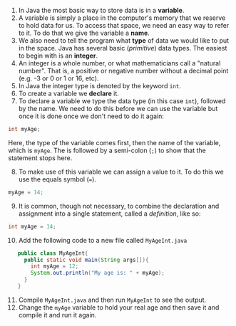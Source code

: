 1. In Java the most basic way to store data is in a **variable**.
2. A variable is simply a place in the computer's memory that we reserve to hold data for us. To access that space, we need an easy way to refer to it. To do that we give the variable a **name**.
3. We also need to tell the program what **type** of data we would like to put in the space. Java has several basic \(_primitive_\) data types. The easiest to begin with is an **integer**.
4. An integer is a whole number, or what mathematicians call a "natural number". That is, a positive or negative number without a decimal point \(e.g. -3 or 0 or 1 or 16, etc\).
5. In Java the integer type is denoted by the keyword `int`.
6. To create a variable we **declare** it.
7. To declare a variable we type the data type \(in this case `int`\), followed by the name. We need to do this before we can use the variable but once it is done once we don't need to do it again:

 ```java
 int myAge;
 ```

   Here, the type of the variable comes first, then the name of the variable, which is `myAge`. The is followed by a semi-colon \(`;`\) to show that the statement stops here.

8. To make use of this variable we can assign a value to it. To do this we use the equals symbol \(`=`\).

 ```java
 myAge = 14;
 ```

9. It is common, though not necessary, to combine the declaration and assignment into a single statement, called a _definition_, like so:

 ```java
 int myAge = 14;
 ```

10. Add the following code to a new file called `MyAgeInt.java`

 ```java
    public class MyAgeInt{
      public static void main(String args[]){
        int myAge = 12;
        System.out.println("My age is: " + myAge);
      }
    }
 ```

11. Compile `MyAgeInt.java` and then run `MyAgeInt` to see the output.
12. Change the `myAge` variable to hold your real age and then save it and compile it and run it again.



